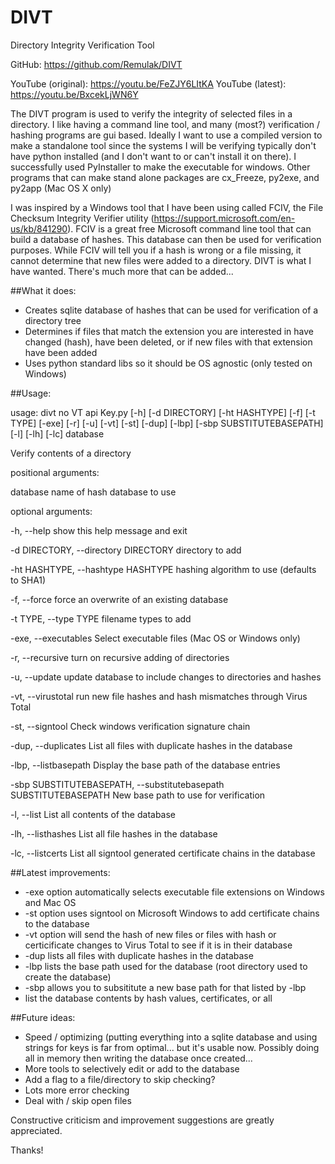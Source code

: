 # DIVT

Directory Integrity Verification Tool

GitHub: https://github.com/Remulak/DIVT

YouTube (original): https://youtu.be/FeZJY6LItKA
YouTube (latest): https://youtu.be/BxcekLjWN6Y

The DIVT program is used to verify the integrity of selected files in a directory.  I like having a command line tool, and many (most?) verification / hashing programs are gui based.  Ideally I want to use a compiled version to make a standalone tool since the systems I will be verifying typically don't have python installed (and I don't want to or can't install it on there).  I successfully used PyInstaller to make the executable for windows.  Other programs that can make stand alone packages are cx_Freeze, py2exe, and py2app (Mac OS X only)

I was inspired by a Windows tool that I have been using called FCIV, the File Checksum Integrity Verifier utility (https://support.microsoft.com/en-us/kb/841290).  FCIV is a great free Microsoft command line tool that can build a database of hashes.  This database can then be used for verification purposes.  While FCIV will tell you if a hash is wrong or a file missing, it cannot determine that new files were added to a directory.  DIVT is what I have wanted.  There's much more that can be added...

##What it does:

+ Creates sqlite database of hashes that can be used for verification of a directory tree
+ Determines if files that match the extension you are interested in have changed (hash), have been deleted, or if new files with that extension have been added
+ Uses python standard libs so it should be OS agnostic (only tested on Windows)

##Usage:

usage: divt no VT api Key.py [-h] [-d DIRECTORY] [-ht HASHTYPE] [-f] [-t TYPE]
                             [-exe] [-r] [-u] [-vt] [-st] [-dup] [-lbp]
                             [-sbp SUBSTITUTEBASEPATH] [-l] [-lh] [-lc]
                             database


Verify contents of a directory


positional arguments:

  database              name of hash database to use


optional arguments:

  -h, --help            show this help message and exit
  
  -d DIRECTORY, --directory DIRECTORY
                        directory to add
                        
  -ht HASHTYPE, --hashtype HASHTYPE
                        hashing algorithm to use (defaults to SHA1)
                        
  -f, --force           force an overwrite of an existing database
  
  -t TYPE, --type TYPE  filename types to add
  
  -exe, --executables   Select executable files (Mac OS or Windows only)
  
  -r, --recursive       turn on recursive adding of directories
  
  -u, --update          update database to include changes to directories and 
                        hashes
                        
  -vt, --virustotal     run new file hashes and hash mismatches through Virus
                        Total
                        
  -st, --signtool       Check windows verification signature chain
  
  -dup, --duplicates    List all files with duplicate hashes in the database
  
  -lbp, --listbasepath  Display the base path of the database entries
  
  -sbp SUBSTITUTEBASEPATH, --substitutebasepath SUBSTITUTEBASEPATH
                        New base path to use for verification
                        
  -l, --list            List all contents of the database
  
  -lh, --listhashes     List all file hashes in the database
  
  -lc, --listcerts      List all signtool generated certificate chains in the
                        database
                        

##Latest improvements:
* -exe option automatically selects executable file extensions on Windows and Mac OS
* -st option uses signtool on Microsoft Windows to add certificate chains to the database
* -vt option will send the hash of new files or files with hash or certicificate changes to Virus Total to see if it is in their database
* -dup lists all files with duplicate hashes in the database
* -lbp lists the base path used for the database (root directory used to create the database)
* -sbp allows you to subsititute a new base path for that listed by -lbp
* list the database contents by hash values, certificates, or all


##Future ideas:

+ Speed / optimizing (putting everything into a sqlite database and using strings for keys is far from optimal... but it's usable now.  Possibly doing all in memory then writing the database once created...
+ More tools to selectively edit or add to the database
+ Add a flag to a file/directory to skip checking?
+ Lots more error checking
+ Deal with / skip open files

Constructive criticism and improvement suggestions are greatly appreciated.

Thanks!
